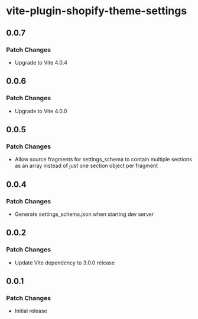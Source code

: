 # vite-plugin-shopify-theme-settings

## 0.0.7

### Patch Changes

- Upgrade to Vite 4.0.4

## 0.0.6

### Patch Changes

- Upgrade to Vite 4.0.0

## 0.0.5

### Patch Changes

- Allow source fragments for settings_schema to contain multiple sections as an array instead of just one section object per fragment

## 0.0.4

### Patch Changes

- Generate settings_schema.json when starting dev server

## 0.0.2

### Patch Changes

- Update Vite dependency to 3.0.0 release

## 0.0.1

### Patch Changes

- Initial release
